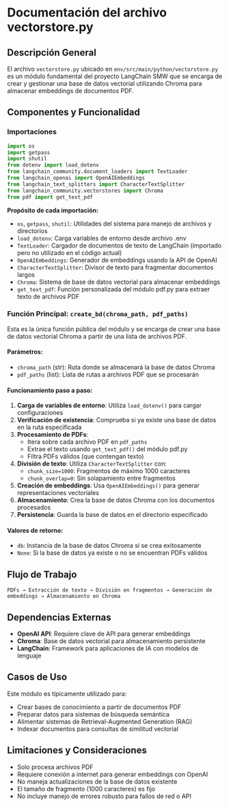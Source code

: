 # Documentación del archivo vectorstore.py

## Descripción General

El archivo `vectorstore.py` ubicado en `env/src/main/python/vectorstore.py` es un módulo fundamental del proyecto LangChain SMW que se encarga de crear y gestionar una base de datos vectorial utilizando Chroma para almacenar embeddings de documentos PDF.

## Componentes y Funcionalidad

### Importaciones

```python
import os
import getpass
import shutil
from dotenv import load_dotenv
from langchain_community.document_loaders import TextLoader
from langchain_openai import OpenAIEmbeddings
from langchain_text_splitters import CharacterTextSplitter
from langchain_community.vectorstores import Chroma
from pdf import get_text_pdf
```

**Propósito de cada importación:**

- `os`, `getpass`, `shutil`: Utilidades del sistema para manejo de archivos y directorios
- `load_dotenv`: Carga variables de entorno desde archivo .env
- `TextLoader`: Cargador de documentos de texto de LangChain (importado pero no utilizado en el código actual)
- `OpenAIEmbeddings`: Generador de embeddings usando la API de OpenAI
- `CharacterTextSplitter`: Divisor de texto para fragmentar documentos largos
- `Chroma`: Sistema de base de datos vectorial para almacenar embeddings
- `get_text_pdf`: Función personalizada del módulo pdf.py para extraer texto de archivos PDF

### Función Principal: `create_bd(chroma_path, pdf_paths)`

Esta es la única función pública del módulo y se encarga de crear una base de datos vectorial Chroma a partir de una lista de archivos PDF.

#### Parámetros:
- `chroma_path` (str): Ruta donde se almacenará la base de datos Chroma
- `pdf_paths` (list): Lista de rutas a archivos PDF que se procesarán

#### Funcionamiento paso a paso:

1. **Carga de variables de entorno**: Utiliza `load_dotenv()` para cargar configuraciones
2. **Verificación de existencia**: Comprueba si ya existe una base de datos en la ruta especificada
3. **Procesamiento de PDFs**: 
   - Itera sobre cada archivo PDF en `pdf_paths`
   - Extrae el texto usando `get_text_pdf()` del módulo pdf.py
   - Filtra PDFs válidos (que contengan texto)
4. **División de texto**: Utiliza `CharacterTextSplitter` con:
   - `chunk_size=1000`: Fragmentos de máximo 1000 caracteres
   - `chunk_overlap=0`: Sin solapamiento entre fragmentos
5. **Creación de embeddings**: Usa `OpenAIEmbeddings()` para generar representaciones vectoriales
6. **Almacenamiento**: Crea la base de datos Chroma con los documentos procesados
7. **Persistencia**: Guarda la base de datos en el directorio especificado

#### Valores de retorno:
- `db`: Instancia de la base de datos Chroma si se crea exitosamente
- `None`: Si la base de datos ya existe o no se encuentran PDFs válidos

## Flujo de Trabajo

```
PDFs → Extracción de texto → División en fragmentos → Generación de embeddings → Almacenamiento en Chroma
```

## Dependencias Externas

- **OpenAI API**: Requiere clave de API para generar embeddings
- **Chroma**: Base de datos vectorial para almacenamiento persistente
- **LangChain**: Framework para aplicaciones de IA con modelos de lenguaje

## Casos de Uso

Este módulo es típicamente utilizado para:
- Crear bases de conocimiento a partir de documentos PDF
- Preparar datos para sistemas de búsqueda semántica
- Alimentar sistemas de Retrieval-Augmented Generation (RAG)
- Indexar documentos para consultas de similitud vectorial

## Limitaciones y Consideraciones

- Solo procesa archivos PDF
- Requiere conexión a internet para generar embeddings con OpenAI
- No maneja actualizaciones de la base de datos existente
- El tamaño de fragmento (1000 caracteres) es fijo
- No incluye manejo de errores robusto para fallos de red o API